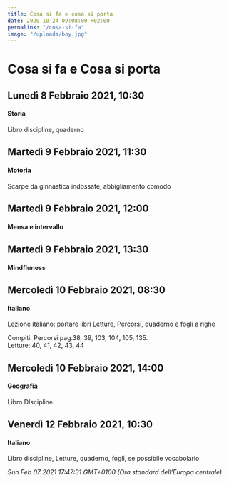 ```yaml
---
title: Cosa si fa e cosa si porta
date: 2020-10-24 09:08:00 +02:00
permalink: "/cosa-si-fa"
image: "/uploads/boy.jpg"
---
```


# Cosa si fa e Cosa si porta
## Lunedì 8 Febbraio 2021, 10:30
#### Storia
Libro discipline, quaderno  
## Martedì 9 Febbraio 2021, 11:30
#### Motoria
Scarpe da ginnastica indossate, abbigliamento comodo  
## Martedì 9 Febbraio 2021, 12:00
#### Mensa e intervallo
  
## Martedì 9 Febbraio 2021, 13:30
#### Mindfluness
  
## Mercoledì 10 Febbraio 2021, 08:30
#### Italiano
Lezione italiano: portare libri Letture, Percorsi, quaderno e fogli a righe  
  
  
Compiti: Percorsi pag.38, 39, 103, 104, 105, 135.  
Letture: 40, 41, 42, 43, 44  
## Mercoledì 10 Febbraio 2021, 14:00
#### Geografia
Libro DIscipline  
## Venerdì 12 Febbraio 2021, 10:30
#### Italiano
Libro discipline, Letture, quaderno, fogli, se possibile vocabolario  

_Sun Feb 07 2021 17:47:31 GMT+0100 (Ora standard dell’Europa centrale)_